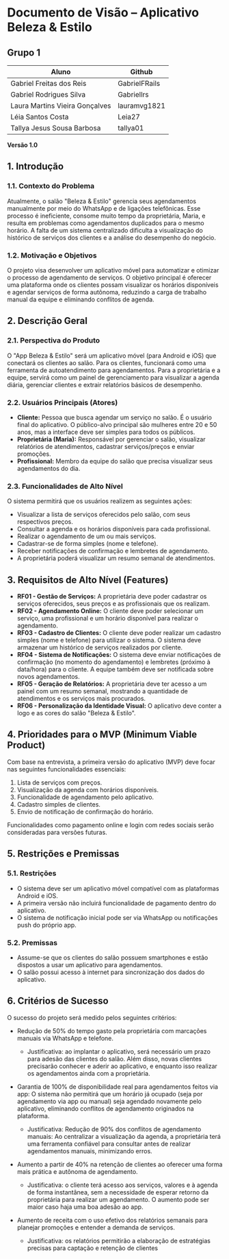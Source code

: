 # Documento de Visão – Aplicativo Beleza & Estilo

## Grupo 1
| Aluno | Github |
|-------------|-------------|
|Gabriel Freitas dos Reis | GabrielFRails
|Gabriel Rodrigues Silva | Gabriellrs
|Laura Martins Vieira Gonçalves | lauramvg1821
|Léia Santos Costa | Leia27
|Tallya Jesus Sousa Barbosa | tallya01

**Versão 1.0**

## 1. Introdução

### 1.1. Contexto do Problema
Atualmente, o salão "Beleza & Estilo" gerencia seus agendamentos manualmente por meio do WhatsApp e de ligações telefônicas. Esse processo é ineficiente, consome muito tempo da proprietária, Maria, e resulta em problemas como agendamentos duplicados para o mesmo horário. A falta de um sistema centralizado dificulta a visualização do histórico de serviços dos clientes e a análise do desempenho do negócio.

### 1.2. Motivação e Objetivos
O projeto visa desenvolver um aplicativo móvel para automatizar e otimizar o processo de agendamento de serviços. O objetivo principal é oferecer uma plataforma onde os clientes possam visualizar os horários disponíveis e agendar serviços de forma autônoma, reduzindo a carga de trabalho manual da equipe e eliminando conflitos de agenda.

## 2. Descrição Geral

### 2.1. Perspectiva do Produto
O "App Beleza & Estilo" será um aplicativo móvel (para Android e iOS) que conectará os clientes ao salão. Para os clientes, funcionará como uma ferramenta de autoatendimento para agendamentos. Para a proprietária e a equipe, servirá como um painel de gerenciamento para visualizar a agenda diária, gerenciar clientes e extrair relatórios básicos de desempenho.

### 2.2. Usuários Principais (Atores)
* **Cliente:** Pessoa que busca agendar um serviço no salão. É o usuário final do aplicativo. O público-alvo principal são mulheres entre 20 e 50 anos, mas a interface deve ser simples para todos os públicos.
* **Proprietária (Maria):** Responsável por gerenciar o salão, visualizar relatórios de atendimentos, cadastrar serviços/preços e enviar promoções.
* **Profissional:** Membro da equipe do salão que precisa visualizar seus agendamentos do dia.

### 2.3. Funcionalidades de Alto Nível
O sistema permitirá que os usuários realizem as seguintes ações:
* Visualizar a lista de serviços oferecidos pelo salão, com seus respectivos preços.
* Consultar a agenda e os horários disponíveis para cada profissional.
* Realizar o agendamento de um ou mais serviços.
* Cadastrar-se de forma simples (nome e telefone).
* Receber notificações de confirmação e lembretes de agendamento.
* A proprietária poderá visualizar um resumo semanal de atendimentos.

## 3. Requisitos de Alto Nível (Features)

* **RF01 - Gestão de Serviços:** A proprietária deve poder cadastrar os serviços oferecidos, seus preços e as profissionais que os realizam.
* **RF02 - Agendamento Online:** O cliente deve poder selecionar um serviço, uma profissional e um horário disponível para realizar o agendamento.
* **RF03 - Cadastro de Clientes:** O cliente deve poder realizar um cadastro simples (nome e telefone) para utilizar o sistema. O sistema deve armazenar um histórico de serviços realizados por cliente.
* **RF04 - Sistema de Notificações:** O sistema deve enviar notificações de confirmação (no momento do agendamento) e lembretes (próximo à data/hora) para o cliente. A equipe também deve ser notificada sobre novos agendamentos.
* **RF05 - Geração de Relatórios:** A proprietária deve ter acesso a um painel com um resumo semanal, mostrando a quantidade de atendimentos e os serviços mais procurados.
* **RF06 - Personalização da Identidade Visual:** O aplicativo deve conter a logo e as cores do salão "Beleza & Estilo".

## 4. Prioridades para o MVP (Minimum Viable Product)
Com base na entrevista, a primeira versão do aplicativo (MVP) deve focar nas seguintes funcionalidades essenciais:
1.  Lista de serviços com preços.
2.  Visualização da agenda com horários disponíveis.
3.  Funcionalidade de agendamento pelo aplicativo.
4.  Cadastro simples de clientes.
5.  Envio de notificação de confirmação do horário.

Funcionalidades como pagamento online e login com redes sociais serão consideradas para versões futuras.

## 5. Restrições e Premissas

### 5.1. Restrições
* O sistema deve ser um aplicativo móvel compatível com as plataformas Android e iOS.
* A primeira versão não incluirá funcionalidade de pagamento dentro do aplicativo.
* O sistema de notificação inicial pode ser via WhatsApp ou notificações push do próprio app.

### 5.2. Premissas
* Assume-se que os clientes do salão possuem smartphones e estão dispostos a usar um aplicativo para agendamentos.
* O salão possui acesso à internet para sincronização dos dados do aplicativo.

## 6. Critérios de Sucesso
O sucesso do projeto será medido pelos seguintes critérios:
* Redução de 50% do tempo gasto pela proprietária com marcações manuais via WhatsApp e telefone.
  * Justificativa: ao implantar o aplicativo, será necessário um prazo para adesão das clientes do salão. Além disso, novas clientes precisarão conhecer e aderir ao aplicativo, e enquanto isso realizar os agendamentos ainda com a proprietária.
* Garantia de 100% de disponibilidade real para agendamentos feitos via app: O sistema não permitirá que um horário já ocupado (seja por agendamento via app ou manual) seja agendado novamente pelo aplicativo, eliminando conflitos de agendamento originados na plataforma.
  * Justificativa: Redução de 90% dos conflitos de agendamento manuais: Ao centralizar a visualização da agenda, a proprietária terá uma ferramenta confiável para consultar antes de realizar agendamentos manuais, minimizando erros.
* Aumento a partir de 40% na retenção de clientes ao oferecer uma forma mais prática e autônoma de agendamento.
  * Justificativa: o cliente terá acesso aos serviços, valores e à agenda de forma instantânea, sem a necessidade de esperar retorno da proprietária para realizar um agendamento. O aumento pode ser maior caso haja uma boa adesão ao app.
* Aumento de receita com o uso efetivo dos relatórios semanais para planejar promoções e entender a demanda de serviços.

  * Justificativa: os relatórios permitirão a elaboração de estratégias precisas para captação e retenção de clientes
